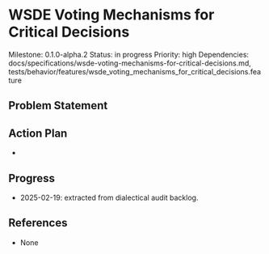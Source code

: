 # WSDE Voting Mechanisms for Critical Decisions
Milestone: 0.1.0-alpha.2
Status: in progress
Priority: high
Dependencies: docs/specifications/wsde-voting-mechanisms-for-critical-decisions.md, tests/behavior/features/wsde_voting_mechanisms_for_critical_decisions.feature

## Problem Statement
<description>


## Action Plan
- <tasks>

## Progress
- 2025-02-19: extracted from dialectical audit backlog.

## References
- None
